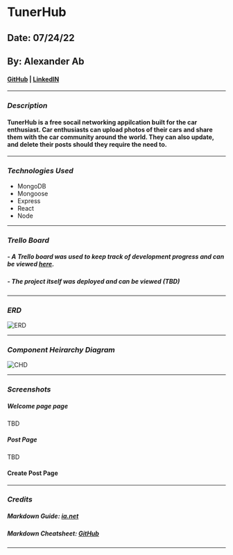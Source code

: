 # TunerHub

## Date: 07/24/22

## By: Alexander Ab

#### [GitHub](https://github.com/Arkeda221) | [LinkedIN](https://www.linkedin.com/in/alexander-ab-831b01182/)

---

### **_Description_**

#### TunerHub is a free socail networking appilcation built for the car enthusiast. Car enthusiasts can upload photos of their cars and share them with the car community around the world. They can also update, and delete their posts should they require the need to.

---

### **_Technologies Used_**

- MongoDB
- Mongoose
- Express
- React
- Node

---

### **_Trello Board_**

##### - A Trello board was used to keep track of development progress and can be viewed [here](https://trello.com/b/tTMAGB7x/tunerhub).

##### - The project itself was deployed and can be viewed (TBD)

---

### **_ERD_**

![ERD](https://i.imgur.com/4M9uSN8.png)

---

### **_Component Heirarchy Diagram_**

![CHD](https://i.imgur.com/N8Pzqdb.png)

---

### **_Screenshots_**

##### Welcome page page

TBD

##### Post Page

TBD

#### Create Post Page

---

### **_Credits_**

##### Markdown Guide: [ia.net](https://ia.net/writer/support/general/markdown-guide)

##### Markdown Cheatsheet: [GitHub](https://guides.github.com/pdfs/markdown-cheatsheet-online.pdf)

---
